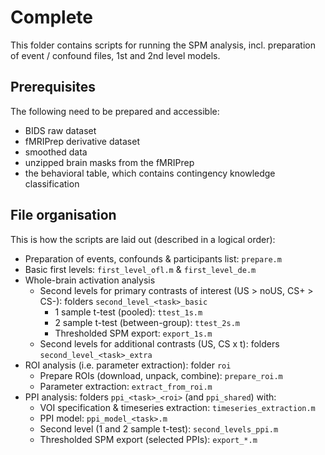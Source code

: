 Complete
========

This folder contains scripts for running the SPM analysis, incl. preparation of event / confound files, 1st and 2nd level models.

Prerequisites
-------------

The following need to be prepared and accessible:
- BIDS raw dataset
- fMRIPrep derivative dataset
- smoothed data
- unzipped brain masks from the fMRIPrep
- the behavioral table, which contains contingency knowledge classification

File organisation
-----------------

This is how the scripts are laid out (described in a logical order):

- Preparation of events, confounds & participants list: `prepare.m`
- Basic first levels: `first_level_ofl.m` & `first_level_de.m`
- Whole-brain activation analysis
  - Second levels for primary contrasts of interest (US > noUS, CS+ > CS-): folders `second_level_<task>_basic`
	- 1 sample t-test (pooled): `ttest_1s.m`
	- 2 sample t-test (between-group): `ttest_2s.m`
	- Thresholded SPM export: `export_1s.m`
  - Second levels for additional contrasts (US, CS x t): folders `second_level_<task>_extra`
- ROI analysis (i.e. parameter extraction): folder `roi`
  - Prepare ROIs (download, unpack, combine): `prepare_roi.m`
  - Parameter extraction: `extract_from_roi.m`
- PPI analysis: folders `ppi_<task>_<roi>` (and `ppi_shared`) with:
	- VOI specification & timeseries extraction: `timeseries_extraction.m`
	- PPI model: `ppi_model_<task>.m`
	- Second level (1 and 2 sample t-test): `second_levels_ppi.m`
	- Thresholded SPM export (selected PPIs): `export_*.m`
